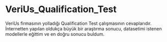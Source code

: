 # VeriUs_Qualification_Test
VeriUs firmasının yolladığı Qualification Test çalışmasının cevaplarıdır. İnternetten yapılan oldukça büyük bir araştırma sonucu, datasetimi istenen modellerle eğittim ve en doğru sonucu buldum.
